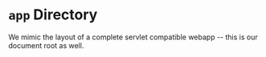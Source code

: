 # `app` Directory

We mimic the layout of a complete servlet compatible webapp -- this is our
document root as well.
